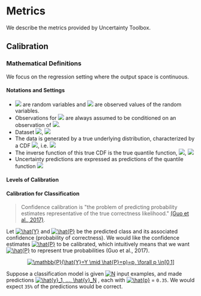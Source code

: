 # Metrics

We describe the metrics provided by Uncertainty Toolbox.


## Calibration

### Mathematical Definitions
We focus on the regression setting where the output space is continuous.

#### Notations and Settings
<!--- <img src="https://render.githubusercontent.com/render/math?math="> -->

- <img src="https://render.githubusercontent.com/render/math?math=\mathbf{X, Y}"> are random variables and <img src="https://render.githubusercontent.com/render/math?math=x,y"> are observed values of the random variables.
- Observations for <img src="https://render.githubusercontent.com/render/math?math=\mathbf{Y}"> are always assumed to be conditioned on an observation of <img src="https://render.githubusercontent.com/render/math?math=\mathbf{X}">.
- Dataset <img src="https://render.githubusercontent.com/render/math?math=D = {(x_1, y_1), (x_2, y_2), ..., (x_n, y_n)}">, <img src="https://render.githubusercontent.com/render/math?math=x \in \mathbb{R}^{d}, y \in \mathbb{R}">
- The data is generated by a true underlying distribution, characterized by a CDF <img src="https://render.githubusercontent.com/render/math?math=F(\mathbf{Y|X})">, i.e. <img src="https://render.githubusercontent.com/render/math?math=F(k|x) = p_{\mathbf{Y}|x}(\mathbf{Y} \leq k)">
- The inverse function of this true CDF is the true quantile function, <img src="https://render.githubusercontent.com/render/math?math=Q">, <img src="https://render.githubusercontent.com/render/math?math=F(y|x) = p\Leftrightarrow Q(p|x) = y">
- Uncertainty predictions are expressed as predictions of the quantile function <img src="https://render.githubusercontent.com/render/math?math=\hat{Q}(p|x)">

#### Levels of Calibration



#### Calibration for Classification
> Confidence calibration is "the problem of predicting probability estimates representative of the true correctness likelihood." [(Guo et al., 2017)](https://arxiv.org/pdf/1706.04599.pdf).

Let <a href="https://www.codecogs.com/eqnedit.php?latex=\inline&space;\dpi{300}&space;\hat{Y}" target="_blank"><img src="https://latex.codecogs.com/svg.latex?\inline&space;\dpi{300}&space;\hat{Y}" title="\hat{Y}" /></a> and <a href="https://www.codecogs.com/eqnedit.php?latex=\inline&space;\dpi{300}&space;\hat{P}" target="_blank"><img src="https://latex.codecogs.com/svg.latex?\inline&space;\dpi{300}&space;\hat{P}" title="\hat{P}" /></a> be the predicted class and its associated confidence (probability of correctness). We would like the confidence estimates <a href="https://www.codecogs.com/eqnedit.php?latex=\inline&space;\dpi{300}&space;\hat{P}" target="_blank"><img src="https://latex.codecogs.com/svg.latex?\inline&space;\dpi{300}&space;\hat{P}" title="\hat{P}" /></a> to be calibrated, which intuitively means that we want <a href="https://www.codecogs.com/eqnedit.php?latex=\inline&space;\dpi{300}&space;\hat{P}" target="_blank"><img src="https://latex.codecogs.com/svg.latex?\inline&space;\dpi{300}&space;\hat{P}" title="\hat{P}" /></a> to represent true probabilities (Guo et al., 2017).

<p align="center">
<a href="https://www.codecogs.com/eqnedit.php?latex=\dpi{300}&space;\mathbb{P}(\hat{Y}=Y&space;\mid&space;\hat{P}=p)=p,&space;\forall&space;p&space;\in[0,1]" target="_blank"><img src="https://latex.codecogs.com/svg.latex?\dpi{300}&space;\mathbb{P}(\hat{Y}=Y&space;\mid&space;\hat{P}=p)=p,&space;\forall&space;p&space;\in[0,1]" title="\mathbb{P}(\hat{Y}=Y \mid \hat{P}=p)=p, \forall p \in[0,1]" /></a>
</p>

Suppose a classification model is given <a href="https://www.codecogs.com/eqnedit.php?latex=\inline&space;\dpi{300}&space;N" target="_blank"><img src="https://latex.codecogs.com/svg.latex?\inline&space;\dpi{300}&space;N" title="N" /></a> input examples, and made predictions <a href="https://www.codecogs.com/eqnedit.php?latex=\inline&space;\dpi{300}&space;\hat{y}_1,&space;...,&space;\hat{y}_N" target="_blank"><img src="https://latex.codecogs.com/svg.latex?\inline&space;\dpi{300}&space;\hat{y}_1,&space;...,&space;\hat{y}_N" title="\hat{y}_1, ..., \hat{y}_N" /></a> , each with <a href="https://www.codecogs.com/eqnedit.php?latex=\inline&space;\dpi{300}&space;\hat{p}" target="_blank"><img src="https://latex.codecogs.com/svg.latex?\inline&space;\dpi{300}&space;\hat{p}" title="\hat{p}" /></a> = `0.35`. We would expect `35%` of the predictions would be correct.
